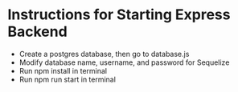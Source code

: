 # Instructions for Starting Express Backend

-   Create a postgres database, then go to database.js
-   Modify database name, username, and password for Sequelize
-   Run npm install in terminal
-   Run npm run start in terminal
